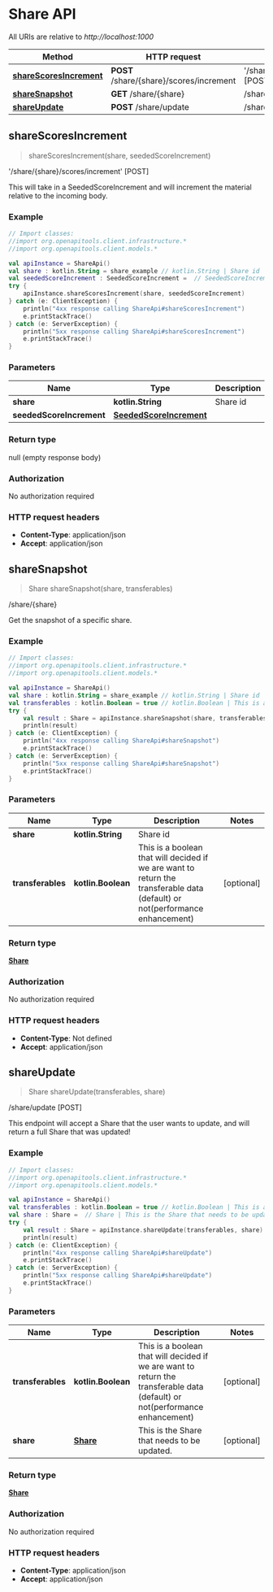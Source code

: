 # Share API

All URIs are relative to *http://localhost:1000*

Method | HTTP request | Description
------------- | ------------- | -------------
[**shareScoresIncrement**](ShareApi.md#shareScoresIncrement) | **POST** /share/\{share\}/scores/increment | &#39;/share/\{share\}/scores/increment&#39; [POST]
[**shareSnapshot**](ShareApi.md#shareSnapshot) | **GET** /share/\{share\} | /share/\{share\}
[**shareUpdate**](ShareApi.md#shareUpdate) | **POST** /share/update | /share/update [POST]


<a id="shareScoresIncrement"></a>
## **shareScoresIncrement**
> shareScoresIncrement(share, seededScoreIncrement)

&#39;/share/\{share\}/scores/increment&#39; [POST]

This will take in a SeededScoreIncrement and will increment the material relative to the incoming body.

### Example
```kotlin
// Import classes:
//import org.openapitools.client.infrastructure.*
//import org.openapitools.client.models.*

val apiInstance = ShareApi()
val share : kotlin.String = share_example // kotlin.String | Share id
val seededScoreIncrement : SeededScoreIncrement =  // SeededScoreIncrement | 
try {
    apiInstance.shareScoresIncrement(share, seededScoreIncrement)
} catch (e: ClientException) {
    println("4xx response calling ShareApi#shareScoresIncrement")
    e.printStackTrace()
} catch (e: ServerException) {
    println("5xx response calling ShareApi#shareScoresIncrement")
    e.printStackTrace()
}
```

### Parameters

Name | Type | Description  | Notes
------------- | ------------- | ------------- | -------------
 **share** | **kotlin.String**| Share id |
 **seededScoreIncrement** | [**SeededScoreIncrement**](SeededScoreIncrement.md)|  | [optional]

### Return type

null (empty response body)

### Authorization

No authorization required

### HTTP request headers

 - **Content-Type**: application/json
 - **Accept**: application/json

<a id="shareSnapshot"></a>
## **shareSnapshot**
> Share shareSnapshot(share, transferables)

/share/\{share\}

Get the snapshot of a specific share.

### Example
```kotlin
// Import classes:
//import org.openapitools.client.infrastructure.*
//import org.openapitools.client.models.*

val apiInstance = ShareApi()
val share : kotlin.String = share_example // kotlin.String | Share id
val transferables : kotlin.Boolean = true // kotlin.Boolean | This is a boolean that will decided if we are want to return the transferable data (default) or not(performance enhancement)
try {
    val result : Share = apiInstance.shareSnapshot(share, transferables)
    println(result)
} catch (e: ClientException) {
    println("4xx response calling ShareApi#shareSnapshot")
    e.printStackTrace()
} catch (e: ServerException) {
    println("5xx response calling ShareApi#shareSnapshot")
    e.printStackTrace()
}
```

### Parameters

Name | Type | Description  | Notes
------------- | ------------- | ------------- | -------------
 **share** | **kotlin.String**| Share id |
 **transferables** | **kotlin.Boolean**| This is a boolean that will decided if we are want to return the transferable data (default) or not(performance enhancement) | [optional]

### Return type

[**Share**](Share.md)

### Authorization

No authorization required

### HTTP request headers

 - **Content-Type**: Not defined
 - **Accept**: application/json

<a id="shareUpdate"></a>
## **shareUpdate**
> Share shareUpdate(transferables, share)

/share/update [POST]

This endpoint will accept a Share that the user wants to update, and will return a full Share that was updated!

### Example
```kotlin
// Import classes:
//import org.openapitools.client.infrastructure.*
//import org.openapitools.client.models.*

val apiInstance = ShareApi()
val transferables : kotlin.Boolean = true // kotlin.Boolean | This is a boolean that will decided if we are want to return the transferable data (default) or not(performance enhancement)
val share : Share =  // Share | This is the Share that needs to be updated.
try {
    val result : Share = apiInstance.shareUpdate(transferables, share)
    println(result)
} catch (e: ClientException) {
    println("4xx response calling ShareApi#shareUpdate")
    e.printStackTrace()
} catch (e: ServerException) {
    println("5xx response calling ShareApi#shareUpdate")
    e.printStackTrace()
}
```

### Parameters

Name | Type | Description  | Notes
------------- | ------------- | ------------- | -------------
 **transferables** | **kotlin.Boolean**| This is a boolean that will decided if we are want to return the transferable data (default) or not(performance enhancement) | [optional]
 **share** | [**Share**](Share.md)| This is the Share that needs to be updated. | [optional]

### Return type

[**Share**](Share.md)

### Authorization

No authorization required

### HTTP request headers

 - **Content-Type**: application/json
 - **Accept**: application/json

